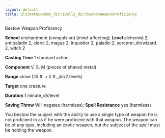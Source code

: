 ```yaml
---
layout: default
title: ultimateCombat_dir/spells_dir/bestowWeaponProficiency
---
```

Bestow Weapon Proficiency

**School** enchantment (compulsion) [mind-affecting]; **Level** alchemist 2, antipaladin 2, cleric 2, magus 2, inquisitor 2, paladin 2, sorcerer_dir/wizard 2, witch 2

**Casting Time** 1 standard action

**Component** V, S, M (pieces of shaved metal)

**Range** close (25 ft. + 5 ft._dir/2 levels)

**Target** one creature

**Duration** 1 minute_dir/level

**Saving Throw** Will negates (harmless); **Spell Resistance** yes (harmless)

You bestow the subject with the ability to use a single type of weapon he is not proficient in as if he were proficient with that weapon. The weapon can be of any type, including an exotic weapon, but the subject of the spell must be holding the weapon.

